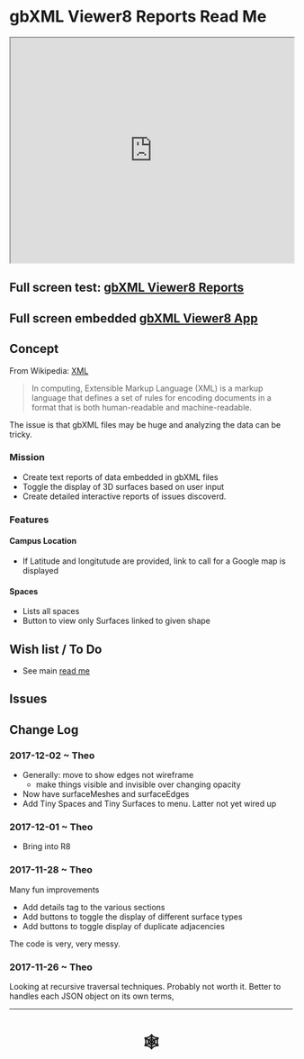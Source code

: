 <span style=display:none; >[You are now in a GitHub source code view - click this link to view Read Me file as a web page]( http://www.ladybug.tools/spider/index.html#gbxml-viewer/r8/gbxml-viewer8-05-reports/README.md "View file as a web page." ) </span>

# gbXML Viewer8 Reports Read Me


<iframe class=iframeReadMe src=http://www.ladybug.tools/spider/gbxml-viewer/r8/gbxml-viewer8-05-reports/test-gbxml-viewer8-reports.html width=100% height=400px >Iframes are not displayed on github.com</iframe>


## Full screen test: [gbXML Viewer8 Reports]( http://www.ladybug.tools/spider/gbxml-viewer/r8/gbxml-viewer8-05-reports/test-gbxml-viewer8-reports.html )

## Full screen embedded [ gbXML Viewer8 App]( http://www.ladybug.tools/spider/gbxml-viewer )


## Concept

From Wikipedia: [XML]( https://en.wikipedia.org/wiki/XML )

> In computing, Extensible Markup Language (XML) is a markup language that defines a set of rules for encoding documents in a format that is both human-readable and machine-readable.

The issue is that gbXML files may be huge and analyzing the data can be tricky.

### Mission

* Create text reports of data embedded in gbXML files
* Toggle the display of 3D surfaces based on user input
* Create detailed interactive reports of issues discoverd.


### Features

#### Campus Location

* If Latitude and longitutude are provided, link to call for a Google map is displayed

#### Spaces

* Lists all spaces
* Button to view only Surfaces linked to given shape

 

## Wish list / To Do

* See main [read me]( http://www.ladybug.tools/spider/index.html#gbxml-viewer/README.md )


## Issues



## Change Log

### 2017-12-02 ~ Theo

* Generally: move to show edges not wireframe
	* make things visible and invisible over changing opacity
* Now have surfaceMeshes and surfaceEdges
* Add Tiny Spaces and Tiny Surfaces to menu. Latter not yet wired up



### 2017-12-01 ~ Theo

* Bring into R8

### 2017-11-28 ~ Theo

Many fun improvements

* Add details tag to the various sections
* Add buttons to toggle the display of different surface types
* Add buttons to toggle display of duplicate adjacencies

The code is very, very messy.

### 2017-11-26 ~ Theo

Looking at recursive traversal techniques. Probably not worth it. Better to handles each JSON object on its own terms,




***


# <center title="hello!" ><a href=javascript:window.scrollTo(0,0); style=text-decoration:none; > &#x1f578; </a></center>



